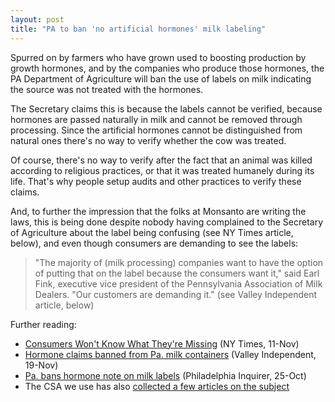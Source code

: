 ```yaml
---
layout: post
title: "PA to ban 'no artificial hormones' milk labeling"
---
```




<p>Spurred on by farmers who have grown used to boosting production by growth hormones, and by the companies who produce those hormones, the PA Department of Agriculture will ban the use of labels on milk indicating the source was not treated with the hormones.</p>

<p>The Secretary claims this is because the labels cannot be verified, because hormones are passed naturally in milk and cannot be removed through processing. Since the artificial hormones cannot be distinguished from natural ones there's no way to verify whether the cow was treated.</p>

<p>Of course, there's no way to verify after the fact that an animal was killed according to religious practices, or that it was treated humanely during its life. That's why people setup audits and other practices to verify these claims.</p>

<p>And, to further the impression that the folks at Monsanto are writing the laws, this is being done despite nobody having complained to the Secretary of Agriculture about the label being confusing (see NY Times article, below), and even though consumers are demanding to see the labels:</p>

<blockquote>
"The majority of (milk processing) companies want to have the option of putting that on the label because the consumers want it," said Earl Fink, executive vice president of the Pennsylvania Association of Milk Dealers. "Our customers are demanding it." (see Valley Independent article, below)
</blockquote>

<p>Further reading:</p>

<p><ul>
  <li><a href="http://www.nytimes.com/2007/11/11/business/11feed.html">Consumers Won't Know What They're Missing</a> (NY Times, 11-Nov)</li>
  <li><a href="http://www.pittsburghlive.com/x/valleyindependent/news/s_538768.html">Hormone claims banned from Pa. milk containers</a> (Valley Independent, 19-Nov)</li>
  <li><a href="http://www.philly.com/inquirer/business/20071025_Pa__bans_hormone_note_on_milk_labels.html">Pa. bans hormone note on milk labels</a> (Philadelphia Inquirer, 25-Oct)
  <li>The CSA we use has also <a href="http://www.kretschmannfarm.com/Newsletters/MilkLabelingPolicy/">collected a few articles on the subject</a></li>
</ul>


